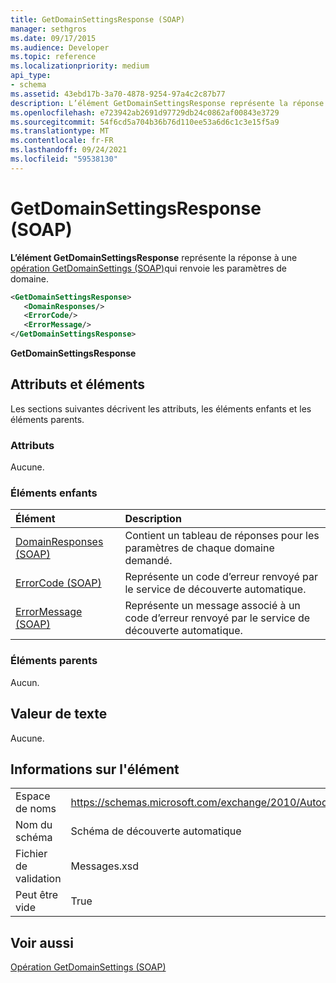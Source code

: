 ```yaml
---
title: GetDomainSettingsResponse (SOAP)
manager: sethgros
ms.date: 09/17/2015
ms.audience: Developer
ms.topic: reference
ms.localizationpriority: medium
api_type:
- schema
ms.assetid: 43ebd17b-3a70-4878-9254-97a4c2c87b77
description: L’élément GetDomainSettingsResponse représente la réponse à une opération GetDomainSettings (SOAP), qui renvoie les paramètres de domaine.
ms.openlocfilehash: e723942ab2691d97729db24c0862af00843e3729
ms.sourcegitcommit: 54f6cd5a704b36b76d110ee53a6d6c1c3e15f5a9
ms.translationtype: MT
ms.contentlocale: fr-FR
ms.lasthandoff: 09/24/2021
ms.locfileid: "59538130"
---
```

# <a name="getdomainsettingsresponse-soap"></a>GetDomainSettingsResponse (SOAP)

**L’élément GetDomainSettingsResponse** représente la réponse à une [opération GetDomainSettings (SOAP)](getdomainsettings-operation-soap.md)qui renvoie les paramètres de domaine.
  
```XML
<GetDomainSettingsResponse>
   <DomainResponses/>
   <ErrorCode/>
   <ErrorMessage/>
</GetDomainSettingsResponse>
```

 **GetDomainSettingsResponse**
## <a name="attributes-and-elements"></a>Attributs et éléments

Les sections suivantes décrivent les attributs, les éléments enfants et les éléments parents.
  
### <a name="attributes"></a>Attributs

Aucune.
  
### <a name="child-elements"></a>Éléments enfants

|**Élément**|**Description**|
|:-----|:-----|
|[DomainResponses (SOAP)](domainresponses-soap.md) <br/> |Contient un tableau de réponses pour les paramètres de chaque domaine demandé.  <br/> |
|[ErrorCode (SOAP)](errorcode-soap.md) <br/> |Représente un code d’erreur renvoyé par le service de découverte automatique.  <br/> |
|[ErrorMessage (SOAP)](errormessage-soap.md) <br/> |Représente un message associé à un code d’erreur renvoyé par le service de découverte automatique.  <br/> |
   
### <a name="parent-elements"></a>Éléments parents

Aucun.
  
## <a name="text-value"></a>Valeur de texte

Aucune.
  
## <a name="element-information"></a>Informations sur l'élément

|||
|:-----|:-----|
|Espace de noms  <br/> |https://schemas.microsoft.com/exchange/2010/Autodiscover  <br/> |
|Nom du schéma  <br/> |Schéma de découverte automatique  <br/> |
|Fichier de validation  <br/> |Messages.xsd  <br/> |
|Peut être vide  <br/> |True  <br/> |
   
## <a name="see-also"></a>Voir aussi



[Opération GetDomainSettings (SOAP)](getdomainsettings-operation-soap.md)

